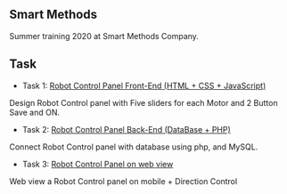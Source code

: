 
## Smart Methods

Summer training 2020 at Smart Methods Company.

## Task 

- Task 1: [Robot Control Panel Front-End (HTML + CSS + JavaScript)](https://github.com/shahadNa1/Robotic_Arm/tree/main/Contorl%20Panel%20Task%201)

Design Robot Control panel with Five sliders for each Motor and 2 Button Save and ON.

- Task 2: [Robot Control Panel Back-End (DataBase + PHP)](https://github.com/shahadNa1/Robotic_Arm/tree/main/Control%20Panel%20Task2) 

Connect Robot Control panel with database using php, and MySQL.

- Task 3: [Robot Control Panel on web view](https://github.com/shahadNa1/Robotic_Arm/tree/main/Robot%20Control%20Panel%20Task%203)

Web view a Robot Control panel on mobile + Direction Control




